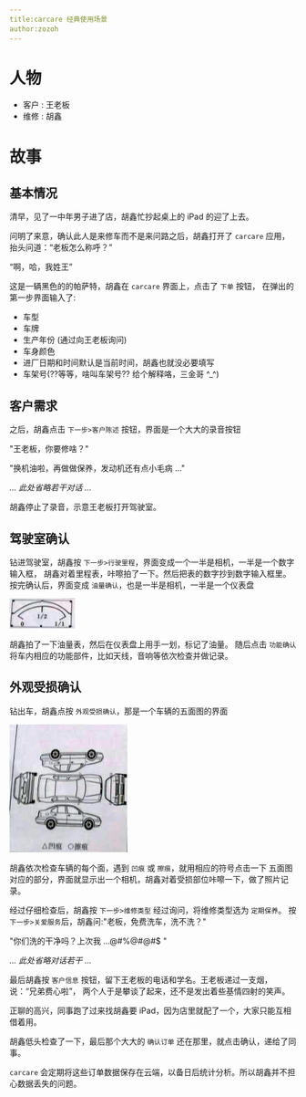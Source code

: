 ```yaml
---
title:carcare 经典使用场景
author:zozoh
---
```


# 人物

* 客户 : 王老板
* 维修 : 胡鑫

# 故事

## 基本情况
清早，见了一中年男子进了店，胡鑫忙抄起桌上的 iPad 的迎了上去。

问明了来意，确认此人是来修车而不是来问路之后，胡鑫打开了 `carcare`
应用，抬头问道：“老板怎么称呼？”

“啊，哈，我姓王”

这是一辆黑色的的帕萨特，胡鑫在 `carcare` 界面上，点击了 `下单` 按钮，
在弹出的第一步界面输入了:
 * 车型
 * 车牌
 * 生产年份 (通过向王老板询问)
 * 车身颜色
 * 进厂日期和时间默认是当前时间，胡鑫也就没必要填写
 * 车架号(??等等，啥叫车架号?? 给个解释咯，三金哥 ^_^)

## 客户需求
之后，胡鑫点击 `下一步>客户陈述` 按钮，界面是一个大大的录音按钮

"王老板，你要修啥？"

"换机油啦，再做做保养，发动机还有点小毛病 ..."

*... 此处省略若干对话 ...*

胡鑫停止了录音，示意王老板打开驾驶室。

## 驾驶室确认
钻进驾驶室，胡鑫按 `下一步>行驶里程`，界面变成一个一半是相机，一半是一个数字输入框， 胡鑫对着里程表，咔嚓拍了一下。然后把表的数字抄到数字输入框里。
按完确认后，界面变成 `油量确认`，也是一半是相机，一半是一个仪表盘

![](form_a.jpg)

胡鑫拍了一下油量表，然后在仪表盘上用手一划，标记了油量。
随后点击 `功能确认` 将车内相应的功能部件，比如天线，音响等依次检查并做记录。

## 外观受损确认
钻出车，胡鑫点按 `外观受损确认`，那是一个车辆的五面图的界面

![](form_b.jpg)

胡鑫依次检查车辆的每个面，遇到 `凹痕` 或 `擦痕`，就用相应的符号点击一下
五面图对应的部分，界面就显示出一个相机，胡鑫对着受损部位咔嚓一下，做了照片记录。

经过仔细检查后，胡鑫按 `下一步>维修类型` 经过询问，将维修类型选为 `定期保养`。
按`下一步>关爱服务`后，胡鑫问:"老板，免费洗车，洗不洗？"

"你们洗的干净吗？上次我 ...@#%@#@#$ "

*... 此处省略对话若干 ...*

最后胡鑫按 `客户信息` 按钮，留下王老板的电话和学名。王老板递过一支烟，说：“兄弟费心啦”， 两个人于是攀谈了起来，还不是发出着些基情四射的笑声。

正聊的高兴，同事跑了过来找胡鑫要 iPad，因为店里就配了一个，大家只能互相借着用。 

胡鑫低头检查了一下，最后那个大大的 `确认订单` 还在那里，就点击确认，递给了同事。 

`carcare` 会定期将这些订单数据保存在云端，以备日后统计分析。所以胡鑫并不担心数据丢失的问题。



















